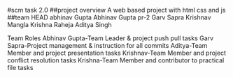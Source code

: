 #scm task 2.0
##project overview
A web based project with html css and js
##team
HEAD
abhinav Gupta
Abhinav Gupta
pr-2
Garv Sapra
Krishnav Mangla
Krishna Raheja
Aditya Singh

Team Roles
Abhinav Gupta-Team Leader & project push pull tasks 
Garv Sapra-Project management & instruction for all commits
Aditya-Team Member and project presentation tasks
Krishnav-Team Member and project conflict resolution tasks
Krishna-Team Member and contributor to practical file tasks